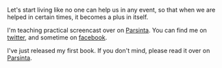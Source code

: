 <!-- ![Statistic](https://github-readme-stats.vercel.app/api?username=irsyadadl&show_icons=true&theme=default&border_radius=24&count_private=true) -->

Let's start living like no one can help us in any event, so that when we are helped in certain times, it becomes a plus in itself.

I'm teaching practical screencast over on [Parsinta](https://parsinta.com). You can find me on [twitter](https://twitter.com/irsyadadl), and sometime on [facebook](https://facebook.com/irsyadadl).

I've just released my first book. If you don't mind, please read it over on [Parsinta](https://parsinta.com/ebooks).
